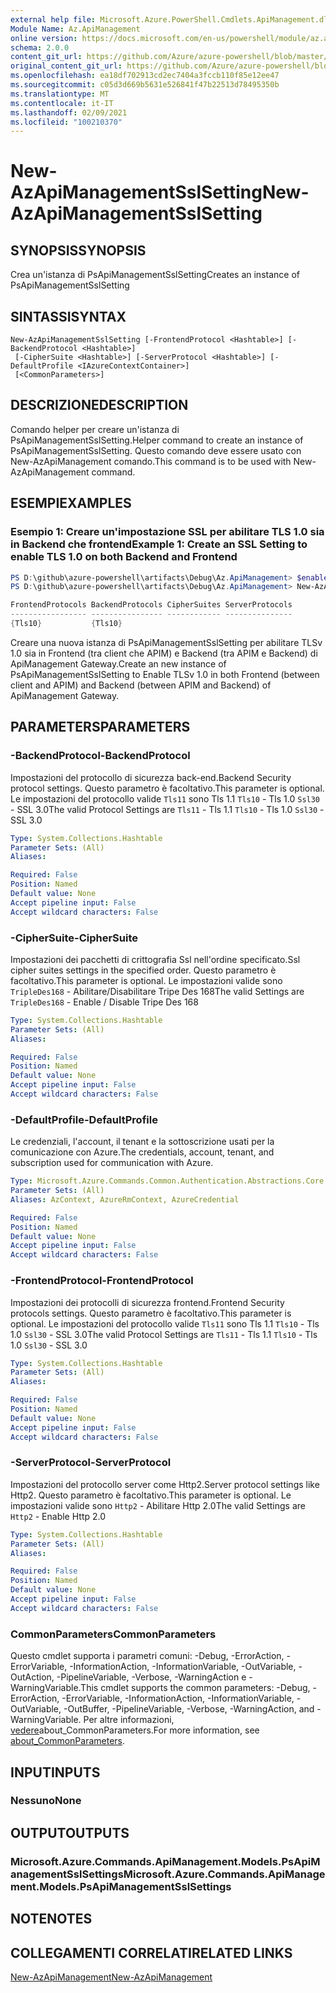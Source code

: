 ```yaml
---
external help file: Microsoft.Azure.PowerShell.Cmdlets.ApiManagement.dll-Help.xml
Module Name: Az.ApiManagement
online version: https://docs.microsoft.com/en-us/powershell/module/az.apimanagement/new-azapimanagementsslsetting
schema: 2.0.0
content_git_url: https://github.com/Azure/azure-powershell/blob/master/src/ApiManagement/ApiManagement/help/New-AzApiManagementSslSetting.md
original_content_git_url: https://github.com/Azure/azure-powershell/blob/master/src/ApiManagement/ApiManagement/help/New-AzApiManagementSslSetting.md
ms.openlocfilehash: ea18df702913cd2ec7404a3fccb110f85e12ee47
ms.sourcegitcommit: c05d3d669b5631e526841f47b22513d78495350b
ms.translationtype: MT
ms.contentlocale: it-IT
ms.lasthandoff: 02/09/2021
ms.locfileid: "100210370"
---
```

# <span data-ttu-id="cacb7-101">New-AzApiManagementSslSetting</span><span class="sxs-lookup"><span data-stu-id="cacb7-101">New-AzApiManagementSslSetting</span></span>

## <span data-ttu-id="cacb7-102">SYNOPSIS</span><span class="sxs-lookup"><span data-stu-id="cacb7-102">SYNOPSIS</span></span>
<span data-ttu-id="cacb7-103">Crea un'istanza di PsApiManagementSslSetting</span><span class="sxs-lookup"><span data-stu-id="cacb7-103">Creates an instance of PsApiManagementSslSetting</span></span>

## <span data-ttu-id="cacb7-104">SINTASSI</span><span class="sxs-lookup"><span data-stu-id="cacb7-104">SYNTAX</span></span>

```
New-AzApiManagementSslSetting [-FrontendProtocol <Hashtable>] [-BackendProtocol <Hashtable>]
 [-CipherSuite <Hashtable>] [-ServerProtocol <Hashtable>] [-DefaultProfile <IAzureContextContainer>]
 [<CommonParameters>]
```

## <span data-ttu-id="cacb7-105">DESCRIZIONE</span><span class="sxs-lookup"><span data-stu-id="cacb7-105">DESCRIPTION</span></span>
<span data-ttu-id="cacb7-106">Comando helper per creare un'istanza di PsApiManagementSslSetting.</span><span class="sxs-lookup"><span data-stu-id="cacb7-106">Helper command to create an instance of PsApiManagementSslSetting.</span></span>
<span data-ttu-id="cacb7-107">Questo comando deve essere usato con New-AzApiManagement comando.</span><span class="sxs-lookup"><span data-stu-id="cacb7-107">This command is to be used with New-AzApiManagement command.</span></span>

## <span data-ttu-id="cacb7-108">ESEMPI</span><span class="sxs-lookup"><span data-stu-id="cacb7-108">EXAMPLES</span></span>

### <span data-ttu-id="cacb7-109">Esempio 1: Creare un'impostazione SSL per abilitare TLS 1.0 sia in Backend che frontend</span><span class="sxs-lookup"><span data-stu-id="cacb7-109">Example 1: Create an SSL Setting to enable TLS 1.0 on both Backend and Frontend</span></span>
```powershell
PS D:\github\azure-powershell\artifacts\Debug\Az.ApiManagement> $enableTls=@{"Tls10" = "True"}
PS D:\github\azure-powershell\artifacts\Debug\Az.ApiManagement> New-AzApiManagementSslSetting -FrontendProtocol $enableTls -BackendProtocol $enableTls

FrontendProtocols BackendProtocols CipherSuites ServerProtocols
----------------- ---------------- ------------ ---------------
{Tls10}           {Tls10}
```

<span data-ttu-id="cacb7-110">Creare una nuova istanza di PsApiManagementSslSetting per abilitare TLSv 1.0 sia in Frontend (tra client che APIM) e Backend (tra APIM e Backend) di ApiManagement Gateway.</span><span class="sxs-lookup"><span data-stu-id="cacb7-110">Create an new instance of PsApiManagementSslSetting to Enable TLSv 1.0 in both Frontend (between client and APIM) and Backend (between APIM and Backend) of ApiManagement Gateway.</span></span>

## <span data-ttu-id="cacb7-111">PARAMETERS</span><span class="sxs-lookup"><span data-stu-id="cacb7-111">PARAMETERS</span></span>

### <span data-ttu-id="cacb7-112">-BackendProtocol</span><span class="sxs-lookup"><span data-stu-id="cacb7-112">-BackendProtocol</span></span>
<span data-ttu-id="cacb7-113">Impostazioni del protocollo di sicurezza back-end.</span><span class="sxs-lookup"><span data-stu-id="cacb7-113">Backend Security protocol settings.</span></span> <span data-ttu-id="cacb7-114">Questo parametro è facoltativo.</span><span class="sxs-lookup"><span data-stu-id="cacb7-114">This parameter is optional.</span></span>
<span data-ttu-id="cacb7-115">Le impostazioni del protocollo valide `Tls11` sono Tls 1.1 `Tls10` - Tls 1.0 `Ssl30` - SSL 3.0</span><span class="sxs-lookup"><span data-stu-id="cacb7-115">The valid Protocol Settings are `Tls11` - Tls 1.1 `Tls10` - Tls 1.0 `Ssl30` - SSL 3.0</span></span>

```yaml
Type: System.Collections.Hashtable
Parameter Sets: (All)
Aliases:

Required: False
Position: Named
Default value: None
Accept pipeline input: False
Accept wildcard characters: False
```

### <span data-ttu-id="cacb7-116">-CipherSuite</span><span class="sxs-lookup"><span data-stu-id="cacb7-116">-CipherSuite</span></span>
<span data-ttu-id="cacb7-117">Impostazioni dei pacchetti di crittografia Ssl nell'ordine specificato.</span><span class="sxs-lookup"><span data-stu-id="cacb7-117">Ssl cipher suites settings in the specified order.</span></span> <span data-ttu-id="cacb7-118">Questo parametro è facoltativo.</span><span class="sxs-lookup"><span data-stu-id="cacb7-118">This parameter is optional.</span></span>
<span data-ttu-id="cacb7-119">Le impostazioni valide sono `TripleDes168` - Abilitare/Disabilitare Tripe Des 168</span><span class="sxs-lookup"><span data-stu-id="cacb7-119">The valid Settings are `TripleDes168` - Enable / Disable Tripe Des 168</span></span>

```yaml
Type: System.Collections.Hashtable
Parameter Sets: (All)
Aliases:

Required: False
Position: Named
Default value: None
Accept pipeline input: False
Accept wildcard characters: False
```

### <span data-ttu-id="cacb7-120">-DefaultProfile</span><span class="sxs-lookup"><span data-stu-id="cacb7-120">-DefaultProfile</span></span>
<span data-ttu-id="cacb7-121">Le credenziali, l'account, il tenant e la sottoscrizione usati per la comunicazione con Azure.</span><span class="sxs-lookup"><span data-stu-id="cacb7-121">The credentials, account, tenant, and subscription used for communication with Azure.</span></span>

```yaml
Type: Microsoft.Azure.Commands.Common.Authentication.Abstractions.Core.IAzureContextContainer
Parameter Sets: (All)
Aliases: AzContext, AzureRmContext, AzureCredential

Required: False
Position: Named
Default value: None
Accept pipeline input: False
Accept wildcard characters: False
```

### <span data-ttu-id="cacb7-122">-FrontendProtocol</span><span class="sxs-lookup"><span data-stu-id="cacb7-122">-FrontendProtocol</span></span>
<span data-ttu-id="cacb7-123">Impostazioni dei protocolli di sicurezza frontend.</span><span class="sxs-lookup"><span data-stu-id="cacb7-123">Frontend Security protocols settings.</span></span> <span data-ttu-id="cacb7-124">Questo parametro è facoltativo.</span><span class="sxs-lookup"><span data-stu-id="cacb7-124">This parameter is optional.</span></span>
<span data-ttu-id="cacb7-125">Le impostazioni del protocollo valide `Tls11` sono Tls 1.1 `Tls10` - Tls 1.0 `Ssl30` - SSL 3.0</span><span class="sxs-lookup"><span data-stu-id="cacb7-125">The valid Protocol Settings are `Tls11` - Tls 1.1 `Tls10` - Tls 1.0 `Ssl30` - SSL 3.0</span></span>


```yaml
Type: System.Collections.Hashtable
Parameter Sets: (All)
Aliases:

Required: False
Position: Named
Default value: None
Accept pipeline input: False
Accept wildcard characters: False
```

### <span data-ttu-id="cacb7-126">-ServerProtocol</span><span class="sxs-lookup"><span data-stu-id="cacb7-126">-ServerProtocol</span></span>
<span data-ttu-id="cacb7-127">Impostazioni del protocollo server come Http2.</span><span class="sxs-lookup"><span data-stu-id="cacb7-127">Server protocol settings like Http2.</span></span> <span data-ttu-id="cacb7-128">Questo parametro è facoltativo.</span><span class="sxs-lookup"><span data-stu-id="cacb7-128">This parameter is optional.</span></span>
<span data-ttu-id="cacb7-129">Le impostazioni valide sono `Http2` - Abilitare Http 2.0</span><span class="sxs-lookup"><span data-stu-id="cacb7-129">The valid Settings are `Http2` - Enable Http 2.0</span></span>

```yaml
Type: System.Collections.Hashtable
Parameter Sets: (All)
Aliases:

Required: False
Position: Named
Default value: None
Accept pipeline input: False
Accept wildcard characters: False
```

### <span data-ttu-id="cacb7-130">CommonParameters</span><span class="sxs-lookup"><span data-stu-id="cacb7-130">CommonParameters</span></span>
<span data-ttu-id="cacb7-131">Questo cmdlet supporta i parametri comuni: -Debug, -ErrorAction, -ErrorVariable, -InformationAction, -InformationVariable, -OutVariable, -OutAction, -PipelineVariable, -Verbose, -WarningAction e -WarningVariable.</span><span class="sxs-lookup"><span data-stu-id="cacb7-131">This cmdlet supports the common parameters: -Debug, -ErrorAction, -ErrorVariable, -InformationAction, -InformationVariable, -OutVariable, -OutBuffer, -PipelineVariable, -Verbose, -WarningAction, and -WarningVariable.</span></span> <span data-ttu-id="cacb7-132">Per altre informazioni, [vedere](http://go.microsoft.com/fwlink/?LinkID=113216)about_CommonParameters.</span><span class="sxs-lookup"><span data-stu-id="cacb7-132">For more information, see [about_CommonParameters](http://go.microsoft.com/fwlink/?LinkID=113216).</span></span>

## <span data-ttu-id="cacb7-133">INPUT</span><span class="sxs-lookup"><span data-stu-id="cacb7-133">INPUTS</span></span>

### <span data-ttu-id="cacb7-134">Nessuno</span><span class="sxs-lookup"><span data-stu-id="cacb7-134">None</span></span>

## <span data-ttu-id="cacb7-135">OUTPUT</span><span class="sxs-lookup"><span data-stu-id="cacb7-135">OUTPUTS</span></span>

### <span data-ttu-id="cacb7-136">Microsoft.Azure.Commands.ApiManagement.Models.PsApiManagementSslSettings</span><span class="sxs-lookup"><span data-stu-id="cacb7-136">Microsoft.Azure.Commands.ApiManagement.Models.PsApiManagementSslSettings</span></span>

## <span data-ttu-id="cacb7-137">NOTE</span><span class="sxs-lookup"><span data-stu-id="cacb7-137">NOTES</span></span>

## <span data-ttu-id="cacb7-138">COLLEGAMENTI CORRELATI</span><span class="sxs-lookup"><span data-stu-id="cacb7-138">RELATED LINKS</span></span>

[<span data-ttu-id="cacb7-139">New-AzApiManagement</span><span class="sxs-lookup"><span data-stu-id="cacb7-139">New-AzApiManagement</span></span>](./New-AzApiManagement.md)

